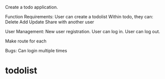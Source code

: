 Create a todo application.

Function Requirements:
User can create a todolist
Within todo, they can:
Delete
Add
Update
Share with another user

User Management:
New user registration.
User can log in.
User can log out.

Make route for each

Bugs:
Can login multiple times

# todolist
